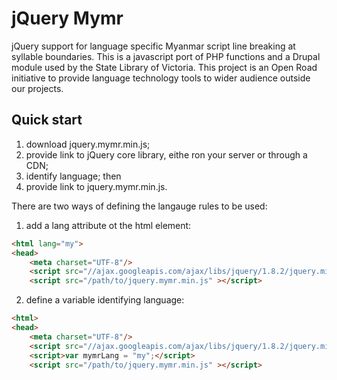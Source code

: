 jQuery Mymr
===========

jQuery support for language specific Myanmar script line breaking at syllable boundaries.
This is a javascript port of PHP functions and a Drupal module used by the State Library of Victoria.
This project is an Open Road initiative to provide language technology tools to wider audience outside our projects.


Quick start
----------

1. download jquery.mymr.min.js;
2. provide link to jQuery core library, eithe ron your server or through a CDN;
3. identify language; then
4. provide link to jquery.mymr.min.js.

There are two ways of defining the langauge rules to be used:

1. add a lang attribute ot the html element:
```html
<html lang="my">
<head>
    <meta charset="UTF-8"/>
    <script src="//ajax.googleapis.com/ajax/libs/jquery/1.8.2/jquery.min.js" ></script>
    <script src="/path/to/jquery.mymr.min.js" ></script>
```
2. define a variable identifying language:
```html
<html>
<head>
    <meta charset="UTF-8"/>
    <script src="//ajax.googleapis.com/ajax/libs/jquery/1.8.2/jquery.min.js" ></script>
    <script>var mymrLang = "my";</script>
    <script src="/path/to/jquery.mymr.min.js" ></script>
```








